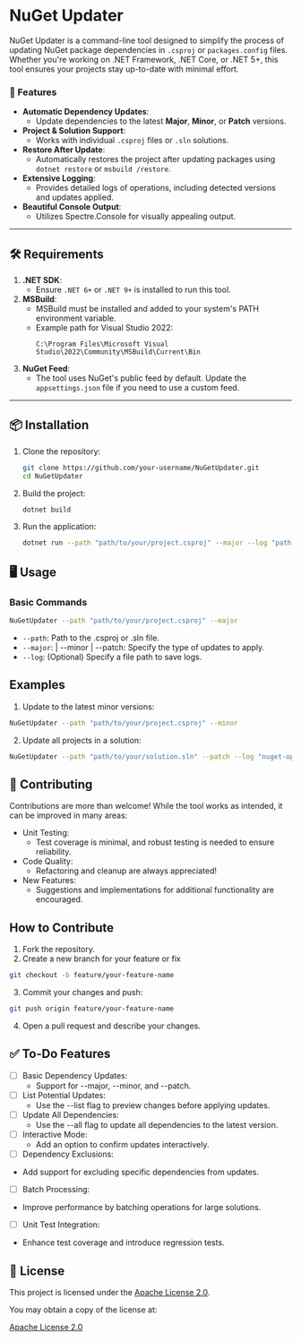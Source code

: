 # NuGet Updater

NuGet Updater is a command-line tool designed to simplify the process of updating NuGet package dependencies in `.csproj` or `packages.config` files. Whether you're working on .NET Framework, .NET Core, or .NET 5+, this tool ensures your projects stay up-to-date with minimal effort.

### 🚀 Features
- **Automatic Dependency Updates**:
  - Update dependencies to the latest **Major**, **Minor**, or **Patch** versions.
- **Project & Solution Support**:
  - Works with individual `.csproj` files or `.sln` solutions.
- **Restore After Update**:
  - Automatically restores the project after updating packages using `dotnet restore` or `msbuild /restore`.
- **Extensive Logging**:
  - Provides detailed logs of operations, including detected versions and updates applied.
- **Beautiful Console Output**:
  - Utilizes Spectre.Console for visually appealing output.

---

## 🛠️ Requirements
1. **.NET SDK**:
   - Ensure `.NET 6+` or `.NET 9+` is installed to run this tool.
2. **MSBuild**:
   - MSBuild must be installed and added to your system's PATH environment variable. 
   - Example path for Visual Studio 2022:
     ```
     C:\Program Files\Microsoft Visual Studio\2022\Community\MSBuild\Current\Bin
     ```
3. **NuGet Feed**:
   - The tool uses NuGet's public feed by default. Update the `appsettings.json` file if you need to use a custom feed.

---

## 📦 Installation
1. Clone the repository:
   ```bash
   git clone https://github.com/your-username/NuGetUpdater.git
   cd NuGetUpdater
    ```

2. Build the project:

   ```bash
   dotnet build
    ```

3. Run the application:
   ```bash
   dotnet run --path "path/to/your/project.csproj" --major --log "path/to/logfile.log"
    ```

 ## 🖥️ Usage
 ### Basic Commands
```bash
NuGetUpdater --path "path/to/your/project.csproj" --major
```

- `--path`: Path to the .csproj or .sln file.
- `--major`: | --minor | --patch: Specify the type of updates to apply.
- `--log`: (Optional) Specify a file path to save logs.

## Examples
1. Update to the latest minor versions:
```bash
NuGetUpdater --path "path/to/your/project.csproj" --minor
```
2. Update all projects in a solution:
```bash
NuGetUpdater --path "path/to/your/solution.sln" --patch --log "nuget-updater.log"
```

## 📖 Contributing
Contributions are more than welcome! While the tool works as intended, it can be improved in many areas:

- Unit Testing:
  - Test coverage is minimal, and robust testing is needed to ensure reliability.
- Code Quality:
  - Refactoring and cleanup are always appreciated!
- New Features:
  - Suggestions and implementations for additional functionality are encouraged.

## How to Contribute
1. Fork the repository.
2. Create a new branch for your feature or fix
```bash
git checkout -b feature/your-feature-name
```
3. Commit your changes and push:
```bash
git push origin feature/your-feature-name
```
4. Open a pull request and describe your changes.

## ✅ To-Do Features
- [ ] Basic Dependency Updates:
  - Support for --major, --minor, and --patch.
- [ ] List Potential Updates:
  - Use the --list flag to preview changes before applying updates.
- [ ] Update All Dependencies:
  - Use the --all flag to update all dependencies to the latest version.
- [ ] Interactive Mode:
  - Add an option to confirm updates interactively.
- [ ]  Dependency Exclusions:
  - Add support for excluding specific dependencies from updates.
- [ ]  Batch Processing:
  - Improve performance by batching operations for large solutions.
- [ ]  Unit Test Integration:
  - Enhance test coverage and introduce regression tests.

## 🪪 License

This project is licensed under the [Apache License 2.0](LICENSE).

You may obtain a copy of the license at:

[Apache License 2.0](http://www.apache.org/licenses/LICENSE-2.0)